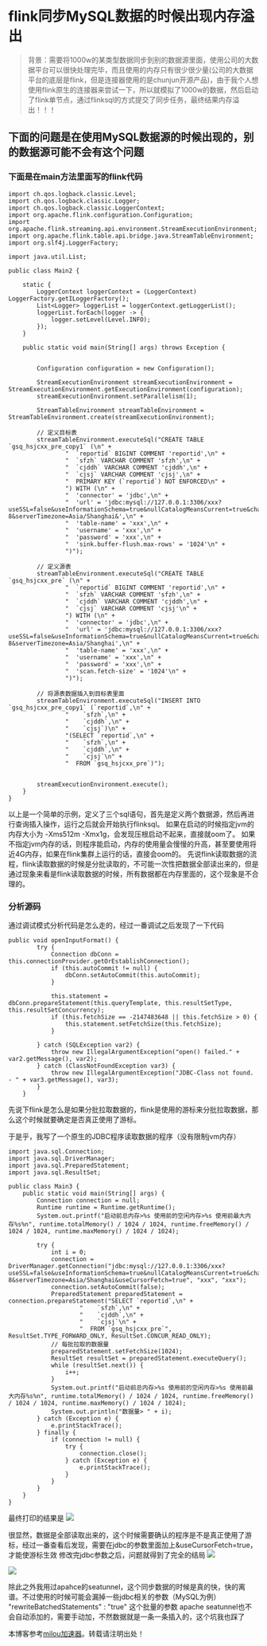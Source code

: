 
# flink同步MySQL数据的时候出现内存溢出



> 背景：需要将1000w的某类型数据同步到别的数据源里面，使用公司的大数据平台可以很快处理完毕，而且使用的内存只有很少很少量(公司的大数据平台的底层是flink，但是连接器使用的是chunjun开源产品)，由于我个人想使用flink原生的连接器来尝试一下，所以就模拟了1000w的数据，然后启动了flink单节点，通过flinksql的方式提交了同步任务，最终结果内存溢出！！！


## 下面的问题是在使用MySQL数据源的时候出现的，别的数据源可能不会有这个问题


### 下面是在main方法里面写的flink代码



```
import ch.qos.logback.classic.Level;
import ch.qos.logback.classic.Logger;
import ch.qos.logback.classic.LoggerContext;
import org.apache.flink.configuration.Configuration;
import org.apache.flink.streaming.api.environment.StreamExecutionEnvironment;
import org.apache.flink.table.api.bridge.java.StreamTableEnvironment;
import org.slf4j.LoggerFactory;

import java.util.List;

public class Main2 {

    static {
        LoggerContext loggerContext = (LoggerContext) LoggerFactory.getILoggerFactory();
        List<Logger> loggerList = loggerContext.getLoggerList();
        loggerList.forEach(logger -> {
            logger.setLevel(Level.INFO);
        });
    }

    public static void main(String[] args) throws Exception {


        Configuration configuration = new Configuration();

        StreamExecutionEnvironment streamExecutionEnvironment = StreamExecutionEnvironment.getExecutionEnvironment(configuration);
        streamExecutionEnvironment.setParallelism(1);

        StreamTableEnvironment streamTableEnvironment = StreamTableEnvironment.create(streamExecutionEnvironment);

        // 定义目标表
        streamTableEnvironment.executeSql("CREATE TABLE `gsq_hsjcxx_pre_copy1` (\n" +
                "  `reportid` BIGINT COMMENT 'reportid',\n" +
                "  `sfzh` VARCHAR COMMENT 'sfzh',\n" +
                "  `cjddh` VARCHAR COMMENT 'cjddh',\n" +
                "  `cjsj` VARCHAR COMMENT 'cjsj',\n" +
                "  PRIMARY KEY (`reportid`) NOT ENFORCED\n" +
                ") WITH (\n" +
                "  'connector' = 'jdbc',\n" +
                "  'url' = 'jdbc:mysql://127.0.0.1:3306/xxx?useSSL=false&useInformationSchema=true&nullCatalogMeansCurrent=true&characterEncoding=UTF-8&serverTimezone=Asia/Shanghai&',\n" +
                "  'table-name' = 'xxx',\n" +
                "  'username' = 'xxx',\n" +
                "  'password' = 'xxx',\n" +
                "  'sink.buffer-flush.max-rows' = '1024'\n" +
                ")");

        // 定义源表
        streamTableEnvironment.executeSql("CREATE TABLE `gsq_hsjcxx_pre` (\n" +
                "  `reportid` BIGINT COMMENT 'reportid',\n" +
                "  `sfzh` VARCHAR COMMENT 'sfzh',\n" +
                "  `cjddh` VARCHAR COMMENT 'cjddh',\n" +
                "  `cjsj` VARCHAR COMMENT 'cjsj'\n" +
                ") WITH (\n" +
                "  'connector' = 'jdbc',\n" +
                "  'url' = 'jdbc:mysql://127.0.0.1:3306/xxx?useSSL=false&useInformationSchema=true&nullCatalogMeansCurrent=true&characterEncoding=UTF-8&serverTimezone=Asia/Shanghai',\n" +
                "  'table-name' = 'xxx',\n" +
                "  'username' = 'xxx',\n" +
                "  'password' = 'xxx',\n" +
                "  'scan.fetch-size' = '1024'\n" +
                ")");

        // 将源表数据插入到目标表里面
        streamTableEnvironment.executeSql("INSERT INTO `gsq_hsjcxx_pre_copy1` (`reportid`,\n" +
                "    `sfzh`,\n" +
                "    `cjddh`,\n" +
                "    `cjsj`)\n" +
                "(SELECT `reportid`,\n" +
                "    `sfzh`,\n" +
                "    `cjddh`,\n" +
                "    `cjsj`\n" +
                "  FROM `gsq_hsjcxx_pre`)");


        streamExecutionEnvironment.execute();
    }
}

```

以上是一个简单的示例，定义了三个sql语句，首先是定义两个数据源，然后再进行查询插入操作，运行之后就会开始执行flinksql。
如果在启动的时候指定jvm的内存大小为 \-Xms512m \-Xmx1g，会发现压根启动不起来，直接就oom了。
如果不指定jvm内存的话，则程序能启动，内存的使用量会慢慢的升高，甚至要使用将近4G内存，如果在flink集群上运行的话，直接会oom的。
先说flink读取数据的流程，flink读取数据的时候是分批读取的，不可能一次性把数据全部读出来的，但是通过现象来看是flink读取数据的时候，所有数据都在内存里面的，这个现象是不合理的。


### 分析源码


通过调试模式分析代码是怎么走的，经过一番调试之后发现了一下代码



```
public void openInputFormat() {
        try {
            Connection dbConn = this.connectionProvider.getOrEstablishConnection();
            if (this.autoCommit != null) {
                dbConn.setAutoCommit(this.autoCommit);
            }

            this.statement = dbConn.prepareStatement(this.queryTemplate, this.resultSetType, this.resultSetConcurrency);
            if (this.fetchSize == -2147483648 || this.fetchSize > 0) {
                this.statement.setFetchSize(this.fetchSize);
            }

        } catch (SQLException var2) {
            throw new IllegalArgumentException("open() failed." + var2.getMessage(), var2);
        } catch (ClassNotFoundException var3) {
            throw new IllegalArgumentException("JDBC-Class not found. - " + var3.getMessage(), var3);
        }
    }

```

先说下flink是怎么是如果分批拉取数据的，flink是使用的游标来分批拉取数据，那么这个时候就要确定是否真正使用了游标。


于是乎，我写了一个原生的JDBC程序读取数据的程序（没有限制jvm内存）



```
import java.sql.Connection;
import java.sql.DriverManager;
import java.sql.PreparedStatement;
import java.sql.ResultSet;

public class Main3 {
    public static void main(String[] args) {
        Connection connection = null;
        Runtime runtime = Runtime.getRuntime();
        System.out.printf("启动前总内存>%s 使用前的空闲内存>%s 使用前最大内存%s%n", runtime.totalMemory() / 1024 / 1024, runtime.freeMemory() / 1024 / 1024, runtime.maxMemory() / 1024 / 1024);

        try {
            int i = 0;
            connection = DriverManager.getConnection("jdbc:mysql://127.0.0.1:3306/xxx?useSSL=false&useInformationSchema=true&nullCatalogMeansCurrent=true&characterEncoding=UTF-8&serverTimezone=Asia/Shanghai&useCursorFetch=true", "xxx", "xxx");
            connection.setAutoCommit(false);
            PreparedStatement preparedStatement = connection.prepareStatement("SELECT `reportid`,\n" +
                    "    `sfzh`,\n" +
                    "    `cjddh`,\n" +
                    "    `cjsj`\n" +
                    "  FROM `gsq_hsjcxx_pre`", ResultSet.TYPE_FORWARD_ONLY, ResultSet.CONCUR_READ_ONLY);
            // 每批拉取的数据量
            preparedStatement.setFetchSize(1024);
            ResultSet resultSet = preparedStatement.executeQuery();
            while (resultSet.next()) {
                i++;
            }
            System.out.printf("启动前总内存>%s 使用前的空闲内存>%s 使用前最大内存%s%n", runtime.totalMemory() / 1024 / 1024, runtime.freeMemory() / 1024 / 1024, runtime.maxMemory() / 1024 / 1024);
            System.out.println("数据量> " + i);
        } catch (Exception e) {
            e.printStackTrace();
        } finally {
            if (connection != null) {
                try {
                    connection.close();
                } catch (Exception e) {
                    e.printStackTrace();
                }
            }
        }
    }
}

```

最终打印的结果是
![](https://img2024.cnblogs.com/blog/1920321/202410/1920321-20241017141340360-1437627111.png)


很显然，数据是全部读取出来的，这个时候需要确认的程序是不是真正使用了游标，经过一番查看后发现，需要在jdbc的参数里面加上\&useCursorFetch\=true，才能使游标生效
修改完jdbc参数之后，问题就得到了完全的结局
![](https://img2024.cnblogs.com/blog/1920321/202410/1920321-20241017141252578-104857667.png)


![](https://img2024.cnblogs.com/blog/1920321/202410/1920321-20241017141131258-1240138885.png)


除此之外我用过apahce的seatunnel，这个同步数据的时候是真的快，快的离谱。不过使用的时候可能会漏掉一些jdbc相关的参数（MySQL为例）
"rewriteBatchedStatements" : "true" 这个批量的参数 apache seatunnel也不会自动添加的，需要手动加，不然数据就是一条一条插入的，这个坑我也踩了


 本博客参考[milou加速器](https://xinminxuehui.org)。转载请注明出处！
